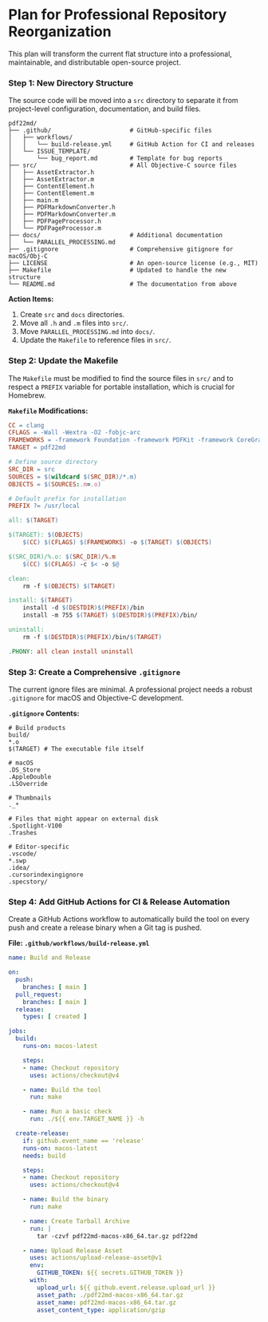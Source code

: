 # Plan for Professional Repository Reorganization

This plan will transform the current flat structure into a professional, maintainable, and distributable open-source project.

### Step 1: New Directory Structure

The source code will be moved into a `src` directory to separate it from project-level configuration, documentation, and build files.

```text
pdf22md/
├── .github/                      # GitHub-specific files
│   ├── workflows/
│   │   └── build-release.yml     # GitHub Action for CI and releases
│   └── ISSUE_TEMPLATE/
│       └── bug_report.md         # Template for bug reports
├── src/                          # All Objective-C source files
│   ├── AssetExtractor.h
│   ├── AssetExtractor.m
│   ├── ContentElement.h
│   ├── ContentElement.m
│   ├── main.m
│   ├── PDFMarkdownConverter.h
│   ├── PDFMarkdownConverter.m
│   ├── PDFPageProcessor.h
│   └── PDFPageProcessor.m
├── docs/                         # Additional documentation
│   └── PARALLEL_PROCESSING.md
├── .gitignore                    # Comprehensive gitignore for macOS/Obj-C
├── LICENSE                       # An open-source license (e.g., MIT)
├── Makefile                      # Updated to handle the new structure
└── README.md                     # The documentation from above
```

**Action Items:**

1.  Create `src` and `docs` directories.
2.  Move all `.h` and `.m` files into `src/`.
3.  Move `PARALLEL_PROCESSING.md` into `docs/`.
4.  Update the `Makefile` to reference files in `src/`.

### Step 2: Update the Makefile

The `Makefile` must be modified to find the source files in `src/` and to respect a `PREFIX` variable for portable installation, which is crucial for Homebrew.

**`Makefile` Modifications:**

```makefile
CC = clang
CFLAGS = -Wall -Wextra -O2 -fobjc-arc
FRAMEWORKS = -framework Foundation -framework PDFKit -framework CoreGraphics -framework ImageIO -framework CoreServices
TARGET = pdf22md

# Define source directory
SRC_DIR = src
SOURCES = $(wildcard $(SRC_DIR)/*.m)
OBJECTS = $(SOURCES:.m=.o)

# Default prefix for installation
PREFIX ?= /usr/local

all: $(TARGET)

$(TARGET): $(OBJECTS)
    $(CC) $(CFLAGS) $(FRAMEWORKS) -o $(TARGET) $(OBJECTS)

$(SRC_DIR)/%.o: $(SRC_DIR)/%.m
    $(CC) $(CFLAGS) -c $< -o $@

clean:
    rm -f $(OBJECTS) $(TARGET)

install: $(TARGET)
    install -d $(DESTDIR)$(PREFIX)/bin
    install -m 755 $(TARGET) $(DESTDIR)$(PREFIX)/bin/

uninstall:
    rm -f $(DESTDIR)$(PREFIX)/bin/$(TARGET)

.PHONY: all clean install uninstall
```

### Step 3: Create a Comprehensive `.gitignore`

The current ignore files are minimal. A professional project needs a robust `.gitignore` for macOS and Objective-C development.

**`.gitignore` Contents:**

```gitignore
# Build products
build/
*.o
$(TARGET) # The executable file itself

# macOS
.DS_Store
.AppleDouble
.LSOverride

# Thumbnails
._*

# Files that might appear on external disk
.Spotlight-V100
.Trashes

# Editor-specific
.vscode/
*.swp
.idea/
.cursorindexingignore
.specstory/
```

### Step 4: Add GitHub Actions for CI & Release Automation

Create a GitHub Actions workflow to automatically build the tool on every push and create a release binary when a Git tag is pushed.

**File: `.github/workflows/build-release.yml`**

```yaml
name: Build and Release

on:
  push:
    branches: [ main ]
  pull_request:
    branches: [ main ]
  release:
    types: [ created ]

jobs:
  build:
    runs-on: macos-latest

    steps:
    - name: Checkout repository
      uses: actions/checkout@v4

    - name: Build the tool
      run: make

    - name: Run a basic check
      run: ./${{ env.TARGET_NAME }} -h

  create-release:
    if: github.event_name == 'release'
    runs-on: macos-latest
    needs: build

    steps:
    - name: Checkout repository
      uses: actions/checkout@v4

    - name: Build the binary
      run: make

    - name: Create Tarball Archive
      run: |
        tar -czvf pdf22md-macos-x86_64.tar.gz pdf22md

    - name: Upload Release Asset
      uses: actions/upload-release-asset@v1
      env:
        GITHUB_TOKEN: ${{ secrets.GITHUB_TOKEN }}
      with:
        upload_url: ${{ github.event.release.upload_url }}
        asset_path: ./pdf22md-macos-x86_64.tar.gz
        asset_name: pdf22md-macos-x86_64.tar.gz
        asset_content_type: application/gzip
```
